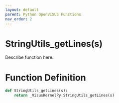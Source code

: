 ```yaml
---
layout: default
parent: Python OpenViSUS Functions
nav_order: 2
---
```


# StringUtils_getLines(s)

Describe function here.

# Function Definition

```python
def StringUtils_getLines(s):
    return _VisusKernelPy.StringUtils_getLines(s)

```